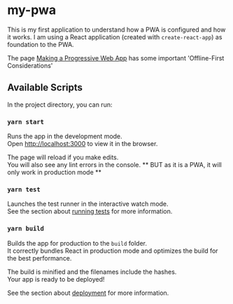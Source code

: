 # my-pwa

This is my first application to understand how a PWA is configured and how it works. I am using a React application (created with `create-react-app`) as foundation to the PWA.

The page [Making a Progressive Web App](https://create-react-app.dev/docs/making-a-progressive-web-app/) has some important 'Offline-First Considerations'

## Available Scripts

In the project directory, you can run:

### `yarn start`

Runs the app in the development mode.<br />
Open [http://localhost:3000](http://localhost:3000) to view it in the browser.

The page will reload if you make edits.<br />
You will also see any lint errors in the console.
** BUT as it is a PWA, it will only work in production mode **

### `yarn test`

Launches the test runner in the interactive watch mode.<br />
See the section about [running tests](https://facebook.github.io/create-react-app/docs/running-tests) for more information.

### `yarn build`

Builds the app for production to the `build` folder.<br />
It correctly bundles React in production mode and optimizes the build for the best performance.

The build is minified and the filenames include the hashes.<br />
Your app is ready to be deployed!

See the section about [deployment](https://facebook.github.io/create-react-app/docs/deployment) for more information.
